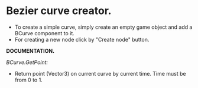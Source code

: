 # Bezier curve creator.

- To create a simple curve, simply create an empty game object and add a BCurve component to it. 
- For creating a new node click by "Create node" button.

**DOCUMENTATION.**

*BCurve.GetPoint:*
- Return point (Vector3) on current curve by current time. Time must be from 0 to 1.
